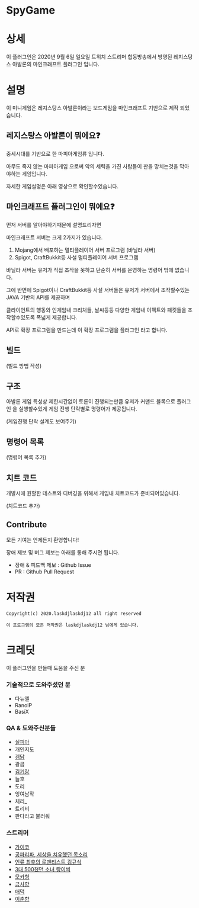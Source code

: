 # SpyGame

# 상세 

이 플러그인은 2020년 9월 6일 일요일 트위치 스트리머 합동방송에서 방영된 
레지스탕스 아발론의 마인크래프트 플러그인 입니다. 


# 설명
이 미니게임은 레지스탕스 아발론이라는 보드게임을 마인크래프트 기반으로 제작 되었습니다.

## 레지스탕스 아발론이 뭐에요❓
중세시대를 기반으로 한 마피아게임류 입니다.

아무도 죽지 않는 마피아게임 으로써 악의 세력을 가진 사람들이 판을 망치는것을 막아야하는 게임입니다.

자세한 게임설명은 아래 영상으로 확인할수있습니다.


## 마인크래프트 플러그인이 뭐에요❓
먼저 서버를 알아야하기때문에 설명드리자면

마인크래프트 서버는 크게 2가지가 있습니다.

1. Mojang에서 배포하는 멀티플레이어 서버 프로그램 (바닐라 서버)
2. Spigot, CraftBukkit등 사설 멀티플레이어 서버 프로그램

바닐라 서버는 유저가 직접 조작을 못하고 단순히 서버를 운영하는 명령어 밖에 없습니다.

그에 반면에 Spigot이나 CraftBukkit등 사설 서버들은 유저가 서버에서 조작할수있는 JAVA 기반의 API를 제공하며

클라이언트의 행동와 인게임내 크리처들, 날씨등등 다양한 게임내 이펙트와 패킷들을 조작할수있도록 폭넓게 제공합니다.

API로 확장 프로그램을 만드는데 이 확장 프로그램을 플러그인 라고 합니다.

## 빌드
(빌드 방법 작성)

## 구조

아발론 게임 특성상 제한시간없이 토론이 진행되는만큼
유저가 커맨드 블록으로 플러그인 을 실행할수있게
게임 진행 단락별로 명령어가 제공됩니다.

(게임진행 단락 설계도 보여주기)


## 명령어 목록

(명령어 목록 추가)

## 치트 코드
개발시에 원할한 테스트와 디버깅을 위해서 게임내 치트코드가 준비되어있습니다.

(치트코드 추가)

## Contribute
모든 기여는 언제든지 환영합니다!

장애 제보 및 버그 제보는 아래를 통해 주시면 됩니다.

* 장애 & 피드백 제보 : Github Issue 
* PR : Github Pull Request

# 저작권

```
Copyright(c) 2020.laskdjlaskdj12 all right reserved

이 프로그램의 모든 저작권은 laskdjlaskdj12 님에게 있습니다.
```

# 크레딧
이 플러그인을 만들때 도움을 주신 분

### 기술적으로 도와주셨던 분
- 다뉴엘
- RanolP
- BasiX


### QA & 도와주신분들
 - [실피아](https://www.twitch.tv/leegw15)
 - 개인지도
 - [겜닭](https://www.twitch.tv/poi124)
 - 광곰
 - [김기랑](https://www.twitch.tv/kimgirang)
 - 늘호
 - 도리
 - 잉여남작
 - 체리_
 - 트리비
 - 판다라고 불러줘

### 스트리머
  - [가이코](https://www.twitch.tv/pymyp2288)
  - [공파리파, 세상을 치유했던 목소리](https://www.twitch.tv/gongparipa)
  - [인류 최후의 로멘티스트 김규식](https://www.youtube.com/channel/UC_eXONnL5HKKTpa6_t4BTOw)
  - [3대 500쳤던 소녀 랑이씌](https://www.twitch.tv/rang0210)
  - [모카형](https://www.twitch.tv/oilj_far)
  - [금사향](https://www.twitch.tv/sah_yang)
  - [애덕](https://www.twitch.tv/aduck09)
  - [이춘향](https://www.twitch.tv/leechunhyang)
